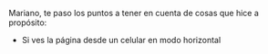 Mariano, te paso los puntos a tener en cuenta de cosas que hice a propósito:

- Si ves la página desde un celular en modo horizontal
